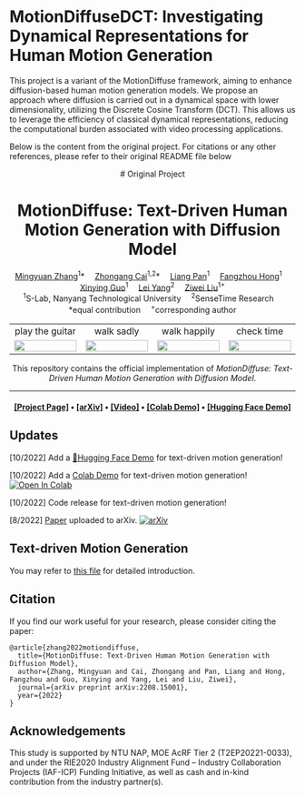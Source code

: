 
# MotionDiffuseDCT: Investigating Dynamical Representations for Human Motion Generation

This project is a variant of the MotionDiffuse framework, aiming to enhance diffusion-based human motion generation models. We propose an approach where diffusion is carried out in a dynamical space with lower dimensionality, utilizing the Discrete Cosine Transform (DCT). This allows us to leverage the efficiency of classical dynamical representations, reducing the computational burden associated with video processing applications.


Below is the content from the original project. For citations or any other references, please refer to their original README file below   
<div align="center">
# Original Project
<h1>MotionDiffuse: Text-Driven Human Motion Generation with Diffusion Model</h1>

<div>
    <a href='https://scholar.google.com/citations?user=2QLD4fAAAAAJ&hl=en' target='_blank'>Mingyuan Zhang</a><sup>1</sup>*&emsp;
    <a href='https://caizhongang.github.io/' target='_blank'>Zhongang Cai</a><sup>1,2</sup>*&emsp;
    <a href='https://scholar.google.com/citations?user=lSDISOcAAAAJ&hl=zh-CN' target='_blank'>Liang Pan</a><sup>1</sup>&emsp;
    <a href='https://hongfz16.github.io/' target='_blank'>Fangzhou Hong</a><sup>1</sup>&emsp;
    <a href='https://gxyes.github.io/' target='_blank'>Xinying Guo</a><sup>1</sup>&emsp;
    <a href='https://yanglei.me/' target='_blank'>Lei Yang</a><sup>2</sup>&emsp;
    <a href='https://liuziwei7.github.io/' target='_blank'>Ziwei Liu</a><sup>1+</sup>
</div>
<div>
    <sup>1</sup>S-Lab, Nanyang Technological University&emsp;
    <sup>2</sup>SenseTime Research&emsp;
</div>
<div>
    *equal contribution&emsp;
    <sup>+</sup>corresponding author
</div>

<table>
<tr>
    <td align='center' width='24%'>play the guitar</td>
    <td align='center' width='24%'>walk sadly</td>
    <td align='center' width='24%'>walk happily</td>
    <td align='center' width='24%'>check time</td>
</tr>
<tr>
    <td><img src="figures/gallery/gen_00.gif" width="100%"/></td>
    <td><img src="figures/gallery/gen_03.gif" width="100%"/></td>
    <td><img src="figures/gallery/gen_05.gif" width="100%"/></td>
    <td><img src="figures/gallery/gen_06.gif" width="100%"/></td>
</tr>
</table>

This repository contains the official implementation of _MotionDiffuse: Text-Driven Human Motion Generation with Diffusion Model_.

---

<h4 align="center">
  <a href="https://mingyuan-zhang.github.io/projects/MotionDiffuse.html" target='_blank'>[Project Page]</a> •
  <a href="https://arxiv.org/abs/2208.15001" target='_blank'>[arXiv]</a> •
  <a href="https://youtu.be/U5PTnw490SA" target='_blank'>[Video]</a> •
  <a href="https://colab.research.google.com/drive/1Dp6VsZp2ozKuu9ccMmsDjyij_vXfCYb3?usp=sharing" target='_blank'>[Colab Demo]</a> •
  <a href="https://huggingface.co/spaces/mingyuan/MotionDiffuse" target='_blank'>[Hugging Face Demo]</a>
</h4>

</div>


## Updates

[10/2022] Add a [🤗Hugging Face Demo](https://huggingface.co/spaces/mingyuan/MotionDiffuse) for text-driven motion generation!

[10/2022] Add a [Colab Demo](https://colab.research.google.com/drive/1Dp6VsZp2ozKuu9ccMmsDjyij_vXfCYb3?usp=sharing) for text-driven motion generation! [![Open In Colab](https://colab.research.google.com/assets/colab-badge.svg)](https://colab.research.google.com/drive/1Dp6VsZp2ozKuu9ccMmsDjyij_vXfCYb3?usp=sharing)

[10/2022] Code release for text-driven motion generation!

[8/2022] [Paper](https://arxiv.org/abs/2208.15001) uploaded to arXiv. [![arXiv](https://img.shields.io/badge/arXiv-2208.15001-b31b1b.svg)](https://arxiv.org/abs/2208.15001)

## Text-driven Motion Generation

You may refer to [this file](text2motion/README.md) for detailed introduction.

## Citation

If you find our work useful for your research, please consider citing the paper:

```
@article{zhang2022motiondiffuse,
  title={MotionDiffuse: Text-Driven Human Motion Generation with Diffusion Model},
  author={Zhang, Mingyuan and Cai, Zhongang and Pan, Liang and Hong, Fangzhou and Guo, Xinying and Yang, Lei and Liu, Ziwei},
  journal={arXiv preprint arXiv:2208.15001},
  year={2022}
}
```

## Acknowledgements

This study is supported by NTU NAP, MOE AcRF Tier 2 (T2EP20221-0033), and under the RIE2020 Industry Alignment Fund – Industry Collaboration Projects (IAF-ICP) Funding Initiative, as well as cash and in-kind contribution from the industry partner(s).
